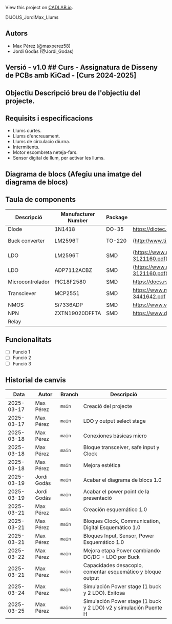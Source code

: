 View this project on [CADLAB.io](https://cadlab.io/project/28977). 

DIJOUS_JordiMax_Llums

## Autors
- Max Pérez (@maxperez58)
- Jordi Godàs (@Jordi_Godas)

## Versió - v1.0 ## Curs - Assignatura de Disseny de PCBs amb KiCad - [Curs 2024-2025]

## Objectiu Descripció breu de l'objectiu del projecte.

## Requisits i especificacions
- Llums curtes.
- Llums d'encreuament.
- Llums de circulacio dïurna.
- Intermitents.
- Motor escombreta neteja-fars.
- Sensor digital de llum, per activar les llums.

## Diagrama de blocs (Afegiu una imatge del diagrama de blocs)

## Taula de components
| Descripció | Manufacturer Number | Package | Datasheet | Proveïdor | Unitats |
|------------|--------------------|---------|----------|----------|---------|
| Díode | 1N1418 |DO-35| https://diotec.com/request/datasheet/1n4148.pdf| Mouser | 1 |
| Buck converter | LM2596T |TO-220| (http://www.ti.com/lit/ds/symlink/lm2596.pdf)| Texas Instruments | 1 |
| LDO | LM2596T |SMD| (https://www.mouser.es/datasheet/2/609/ADM7172-3121160.pdf)| Mouser | 1 |
| LDO | ADP7112ACBZ |SMD| (https://www.mouser.es/datasheet/2/609/ADM7172-3121160.pdf)| Mouser | 1 |
| Microcontrolador | PIC18F2580 |SMD| https://docs.rs-online.com/eeae/0900766b813831c4.pdf| Mouser | 1 |
| Transciever | MCP2551 |SMD| https://www.mouser.es/datasheet/2/268/20001667G-3441642.pdf| Mouser | 1 |
| NMOS | Si7336ADP |SMD| https://www.vishay.com/docs/73152/si7336adp.pdf| Mouser | 4 |
| NPN | ZXTN19020DFFTA |SMD| https://www.diodes.com/assets/Datasheets/ZXTN19020DFF.pdf| Mouser | 4 |
| Relay |  | |  | 1 |





## Funcionalitats
- [ ] Funció 1
- [ ] Funció 2
- [ ] Funció 3

## Historial de canvis 
| Data | Autor | Branch | Descripció |
|------|------|--------|------------| 
| 2025-03-17 | Max Pérez | `main` | Creació del projecte |
| 2025-03-17 | Max Pérez | `main` | LDO y output select stage |
| 2025-03-18 | Max Pérez | `main` | Conexiones básicas micro|
| 2025-03-18 | Max Pérez | `main` |Bloque transceiver, safe input y Clock|
| 2025-03-18 | Max Pérez |  `main` |Mejora estética|
| 2025-03-19 | Jordi Godàs | `main`|Acabar el diagrama de blocs 1.0|
| 2025-03-19 | Jordi Godàs |  `main` |Acabar el power point de la presentació|
| 2025-03-21 | Max Pérez | `main` |Creación esquemático 1.0|
| 2025-03-21 | Max Pérez | `main` |Bloques Clock, Communication, Digital Esquemático 1.0|
| 2025-03-21 | Max Pérez |  `main` |Bloques Input, Sensor, Power Esquemático 1.0|
| 2025-03-22 | Max Pérez |  `main` |Mejora etapa Power cambiando DC/DC + LDO por Buck|
| 2025-03-21 | Max Pérez | `main` |Capacidades desacoplo, comentar esquemático y bloque output|
| 2025-03-24 | Max Pérez |  `main` |Simulación Power stage (1 buck y 2 LDO). Exitosa|
| 2025-03-25 | Max Pérez |  `main` |Simulación Power stage (1 buck y 2 LDO) v2 y simulación Puente H|
